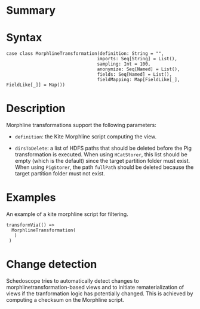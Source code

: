 # Summary



# Syntax

    case class MorphlineTransformation(definition: String = "",
                                      imports: Seq[String] = List(),
                                      sampling: Int = 100,
                                      anonymize: Seq[Named] = List(),
                                      fields: Seq[Named] = List(),
                                      fieldMapping: Map[FieldLike[_], FieldLike[_]] = Map())

# Description

Morphline transformations support the following parameters:

* `definition`: the Kite Morphline script computing the view. 


* `dirsToDelete`: a list of HDFS paths that should be deleted before the Pig transformation is executed. When using `HCatStorer`, this list should be empty (which is the default) since the target partition folder must exist. When using `PigStorer`, the path `fullPath` should be deleted because the target partition folder must not exist.



# Examples

An example of a kite morphline script for filtering.

    transformVia(() =>
      MorphlineTransformation(
       )
     )


# Change detection

Schedoscope tries to automatically detect changes to morphlinetransformation-based views and to initiate rematerialization of views if the tranformation logic has potentially changed. This is achieved by computing a checksum on the Morphline script.
